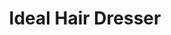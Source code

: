 ---
title: "Ideal Hair Dresser"
url: /karachi/ideal-hair-dresser-gulistan-e-johar/
shop: Allgemein
---